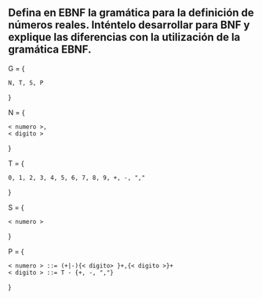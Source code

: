 ## Defina en EBNF la gramática para la definición de números reales. Inténtelo desarrollar para BNF y explique las diferencias con la utilización de la gramática EBNF.

G = {
	
	N, T, S, P
}

N = {

	< numero >,
	< digito >
}

T = {
	
	0, 1, 2, 3, 4, 5, 6, 7, 8, 9, +, -, ","
}

S = {
	
	< numero >
}

P = {

	< numero > ::= (+|-){< digito> }+,{< digito >}+
	< digito > ::= T - {+, -, ","}
}
